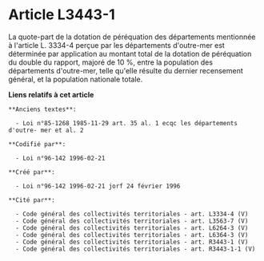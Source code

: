 # Article L3443-1

La quote-part de la dotation de péréquation des départements mentionnée à l'article L. 3334-4 perçue par les départements
d'outre-mer est déterminée par application au montant total de la dotation de péréquation du double du rapport, majoré de 10
%, entre la population des départements d'outre-mer, telle qu'elle résulte du dernier recensement général, et la population
nationale totale.

**Liens relatifs à cet article**

	**Anciens textes**:

	  - Loi n°85-1268 1985-11-29 art. 35 al. 1 ecqc les départements d'outre- mer et al. 2

	**Codifié par**:

	  - Loi n°96-142 1996-02-21

	**Créé par**:

	  - Loi n°96-142 1996-02-21 jorf 24 février 1996

	**Cité par**:

	  - Code général des collectivités territoriales - art. L3334-4 (V)
	  - Code général des collectivités territoriales - art. L3563-7 (V)
	  - Code général des collectivités territoriales - art. L6264-3 (V)
	  - Code général des collectivités territoriales - art. L6364-3 (V)
	  - Code général des collectivités territoriales - art. R3443-1 (V)
	  - Code général des collectivités territoriales - art. R3443-1-1 (V)
